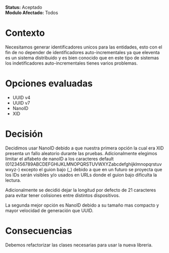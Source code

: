 **Status:** Aceptado
<br>
**Modulo Afectado:** Todos

# Contexto

Necesitamos generar identificadores unicos para las entidades, esto con el fin de no depender
de identificadores auto-incrementales ya que eleventa es un sistema distribuido y es bien
conocido que en este tipo de sistemas los indetificadores auto-incrementales tienes varios problemas.

# Opciones evaluadas

- UUID v4
- UUID v7
- NanoID
- XID

# Decisión

Decidimos usar NanoID debido a que nuestra primera opción la cual era XID presenta un fallo aleatorio durante las pruebas. Adicionalmente elegimos limitar el alfabeto de nanoID a los caracteres default (0123456789ABCDEFGHIJKLMNOPQRSTUVWXYZabcdefghijklmnopqrstuvwxyz-) excepto el guion bajo (\_) debido a que en un futuro se proyecta que los IDs serán visibles y/o usados en URLs donde el guion bajo dificulta la lectura.

Adicionalmente se decidió dejar la longitud por defecto de 21 caracteres para evitar tener colisiones entre distintos dispositivos.

La segunda mejor opción es NanoID debido a su tamaño mas compacto y mayor velocidad de generación que UUID.

# Consecuencias

Debemos refactorizar las clases necesarias para usar la nueva libreria.
